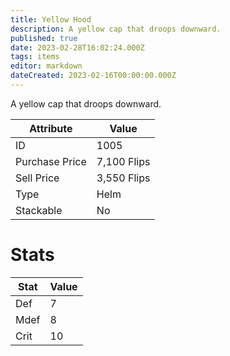 ```yaml
---
title: Yellow Hood
description: A yellow cap that droops downward.
published: true
date: 2023-02-28T16:02:24.000Z
tags: items
editor: markdown
dateCreated: 2023-02-16T00:00:00.000Z
---
```


A yellow cap that droops downward.

|Attribute|Value|
|-|-|
|ID|1005|
|Purchase Price|7,100 Flips|
|Sell Price|3,550 Flips|
|Type|Helm|
|Stackable|No|

# Stats
|Stat|Value|
|-|-|
|Def|7|
|Mdef|8|
|Crit|10|
